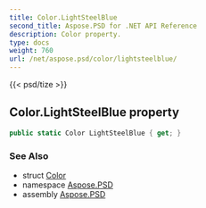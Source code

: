 ```yaml
---
title: Color.LightSteelBlue
second_title: Aspose.PSD for .NET API Reference
description: Color property. 
type: docs
weight: 760
url: /net/aspose.psd/color/lightsteelblue/
---
```

{{< psd/tize >}}
## Color.LightSteelBlue property

```csharp
public static Color LightSteelBlue { get; }
```

### See Also

* struct [Color](../)
* namespace [Aspose.PSD](../../color/)
* assembly [Aspose.PSD](../../../)


